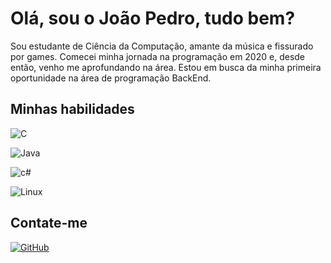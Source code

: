 # Olá, sou o João Pedro, tudo bem?

Sou estudante de Ciência da Computação, amante da música e fissurado por games. Comecei minha jornada na programação em 2020 e, desde então, venho me aprofundando na área. Estou em busca da minha primeira oportunidade na área de programação BackEnd.

## Minhas habilidades

![C](https://img.shields.io/badge/C-00599C?style=for-the-badge&logo=c&logoColor=white)

![Java](https://img.shields.io/badge/java-%23ED8B00.svg?style=for-the-badge&logo=openjdk&logoColor=white)

![c#](https://img.shields.io/badge/C%23-239120?style=for-the-badge&logo=c-sharp&logoColor=white)

![Linux](https://img.shields.io/badge/Linux-FCC624?style=for-the-badge&logo=linux&logoColor=black)

## Contate-me

[![GitHub](https://img.shields.io/badge/GitHub-100000?style=for-the-badge&logo=github&logoColor=white)](https://github.com/dantas-barreto)

